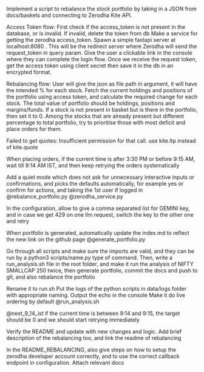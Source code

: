 Implement a script to rebalance the stock portfolio by taking in a JSON from docs/baskets and connecting to Zerodha Kite API.

Access Token flow:
First check if the access_token is not present in the database, or is invalid. If invalid, delete the token from db
Make a service for getting the zerodha access_token. Spawn a simple fastapi server at localhost:8080 . This will be the redirect server where Zerodha will send the request_token in query param.
Give the user a clickable link in the console where they can complete the login flow. Once we receive the request token, get the access token using client secret then save it in the db in an encrypted format.

Rebalancing flow:
User will give the json as file path in argument, it will have the intended % for each stock. Fetch the current holdings and positions of the portfolio using access token, and calculate the required change for each stock. The total value of portfolio should be holdings, positions and margins/funds. If a stock is not present in basket but is there in the portfolio, then set it to 0. Among the stocks that are already present but different percentage to total portfolio, try to prioritise those with most deficit and place orders for them.


Failed to get quotes: Insufficient permission for that call.
use kite.ltp instead of kite.quote


When placing orders, if the current time is after 3:30 PM or before 9:15 AM, wait till 9:14 AM IST, and then keep retrying the orders systematically


Add a quiet mode which does not ask for unnecessary interactive inputs or confirmations, and picks the defaults automatically, for example yes or confirm for actions, and taking the 1st user if logged in
 @rebalance_portfolio.py @zerodha_service.py


In the configuration, allow to give a comma separated list for GEMINI key, and in case we get 429 on one llm request, switch the key to the other one and retry


When portfolio is generated, automatically update the index.md to reflect the new link on the github page @generate_portfolio.py


Go through all scripts and make sure the imports are valid, and they can be run by a python3 scripts/name.py type of command. Then, write a run_analysis.sh file in the root folder, and make it run the analysis of NIFTY SMALLCAP 250 twice, then generate portfolio, commit the docs and push to git, and also rebalance the portfolio

Rename it to run.sh 
Put the logs of the python scripts in data/logs folder with appropriate naming. Output the echo in the console
Make it do live ordering by default @run_analysis.sh 


@next_9_14_ist  if the current time is between 9:14 and 9:15, the target should be 0 and we should start retrying immediately


Verify the README and update with new changes and logic. Add brief description of the rebalancing too, and link the readme of rebalancing


In the README_REBALANCING, also give steps on how to setup the zerodha developer account correctly, and to use the correct callback endpoint in configuration. Attach relevant docs